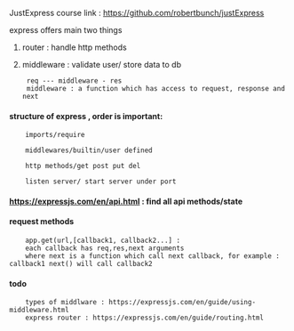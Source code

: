 JustExpress course link : https://github.com/robertbunch/justExpress


express offers main two things 

1. router : handle http methods

2. middleware : validate user/ store data to db

        req --- middleware - res
        middleware : a function which has access to request, response and next 


#### structure of express , order is important:

        imports/require

        middlewares/builtin/user defined

        http methods/get post put del

        listen server/ start server under port


#### https://expressjs.com/en/api.html  : find all api methods/state

#### request methods

        app.get(url,[callback1, callback2...] : 
        each callback has req,res,next arguments
        where next is a function which call next callback, for example : callback1 next() will call callback2
        

#### todo


        types of middlware : https://expressjs.com/en/guide/using-middleware.html  
        express router : https://expressjs.com/en/guide/routing.html
